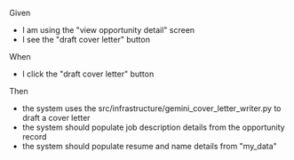 Given
- I am using the "view opportunity detail" screen
- I see the "draft cover letter" button

When
- I click the "draft cover letter" button

Then 
- the system uses the src/infrastructure/gemini_cover_letter_writer.py to draft a cover letter
- the system should populate job description details from the opportunity record
- the system should populate resume and name details from "my_data"